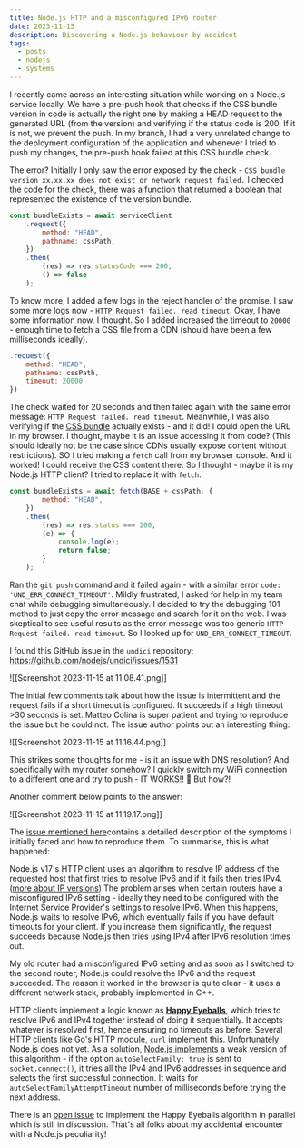 ```yaml
---
title: Node.js HTTP and a misconfigured IPv6 router
date: 2023-11-15
description: Discovering a Node.js behaviour by accident
tags:
  - posts
  - nodejs
  - systems
---
```

I recently came across an interesting situation while working on a Node.js service locally. We have a pre-push hook that checks if the CSS bundle version in code is actually the right one by making a HEAD request to the generated URL (from the version) and verifying if the status code is 200. If it is not, we prevent the push. In my branch, I had a very unrelated change to the deployment configuration of the application and whenever I tried to push my changes, the pre-push hook failed at this CSS bundle check.

The error? Initially I only saw the error exposed by the check - `CSS bundle version xx.xx.xx does not exist or network request failed.` I checked the code for the check, there was a function that returned a boolean that represented the existence of the version bundle.

```js
const bundleExists = await serviceClient
	.request({
		method: "HEAD",
		pathname: cssPath,
	})
	.then(
		(res) => res.statusCode === 200,
		() => false
	);
```

To know more, I added a few logs in the reject handler of the promise. I saw some more logs now - `HTTP Request failed. read timeout`. Okay, I have some information now, I thought. So I added increased the timeout to `20000` - enough time to fetch a CSS file from a CDN (should have been a few milliseconds ideally).

```js
.request({
	method: "HEAD",
	pathname: cssPath,
	timeout: 20000
})
```

The check waited for 20 seconds and then failed again with the same error message: `HTTP Request failed. read timeout`. Meanwhile, I was also verifying if the [CSS bundle](https://mosaic02.ztat.net/zds/dx-ui/lib/atom-74.0.27-73-72.css) actually exists - and it did! I could open the URL in my browser. I thought, maybe it is an issue accessing it from code? (This should ideally not be the case since CDNs usually expose content without restrictions). SO I tried making a `fetch` call from my browser console. And it worked! I could receive the CSS content there. So I thought - maybe it is my Node.js HTTP client? I tried to replace it with `fetch`.

```js
const bundleExists = await fetch(BASE + cssPath, {
		method: "HEAD",
	})
	.then(
		(res) => res.status === 200,
		(e) => {
			console.log(e);
			return false;
		}
	);
```

Ran the `git push` command and it failed again - with a similar error `code: 'UND_ERR_CONNECT_TIMEOUT'`. Mildly frustrated, I asked for help in my team chat while debugging simultaneously. I decided to try the debugging 101 method to just copy the error message and search for it on the web. I was skeptical to see useful results as the error message was too generic `HTTP Request failed. read timeout`. So I looked up for `UND_ERR_CONNECT_TIMEOUT`.

I found this GitHub issue in the `undici` repository: https://github.com/nodejs/undici/issues/1531

![[Screenshot 2023-11-15 at 11.08.41.png]]

The initial few comments talk about how the issue is intermittent and the request fails if a short timeout is configured. It succeeds if a high timeout >30 seconds is set. Matteo Colina is super patient and trying to reproduce the issue but he could not. The issue author points out an interesting thing:

![[Screenshot 2023-11-15 at 11.16.44.png]]

This strikes some thoughts for me - is it an issue with DNS resolution? And specifically with my router somehow? I quickly switch my WiFi connection to a different one and try to push - IT WORKS!! 🤯 But how?!

Another comment below points to the answer:

![[Screenshot 2023-11-15 at 11.19.17.png]]

The [issue mentioned here](https://github.com/nodejs/node/issues/41625)contains a detailed description of the symptoms I initially faced and how to reproduce them. To summarise, this is what happened:

Node.js v17's HTTP client uses an algorithm to resolve IP address of the requested host that first tries to resolve IPv6 and if it fails then tries IPv4. ([more about IP versions](https://beej.us/guide/bgnet/html/#ip-addresses-versions-4-and-6)) The problem arises when certain routers have a misconfigured IPv6 setting - ideally they need to be configured with the Internet Service Provider's settings to resolve IPv6. When this happens, Node.js waits to resolve IPv6, which eventually fails if you have default timeouts for your client. If you increase them significantly, the request succeeds because Node.js then tries using IPv4 after IPv6 resolution times out.

My old router had a misconfigured IPv6 setting and as soon as I switched to the second router, Node.js could resolve the IPv6 and the request succeeded. The reason it worked in the browser is quite clear - it uses a different network stack, probably implemented in C++.

HTTP clients implement a logic known as [**Happy Eyeballs**](), which tries to resolve IPv6 and IPv4 together instead of doing it sequentially. It accepts whatever is resolved first, hence ensuring no timeouts as before. Several HTTP clients like Go's HTTP module, `curl` implement this. Unfortunately Node.js does not yet. As a solution, [Node.js implements](https://github.com/nodejs/node/blob/2d1bc3d130bdd0c948f5ad5874387ab8ffd04a33/lib/net.js#L1401) a weak version of this algorithm - if the option `autoSelectFamily: true` is sent to `socket.connect()`, it tries all the IPv4 and IPv6 addresses in sequence and selects the first successful connection. It waits for `autoSelectFamilyAttemptTimeout` number of milliseconds before trying the next address.

There is an [open issue](https://github.com/nodejs/node/issues/48145) to implement the Happy Eyeballs algorithm in parallel which is still in discussion. That's all folks about my accidental encounter with a Node.js peculiarity!